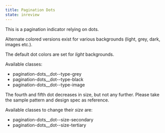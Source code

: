 ```yaml
---
title: Pagination Dots
state: inreview
---
```


This is a pagination indicator relying on dots.

Alternate colored versions exist for various backgrounds (light, grey, dark, images etc.).

The default dot colors are set for *light* backgrounds.

Available classes:

* pagination-dots__dot--type-grey
* pagination-dots__dot--type-black
* pagination-dots__dot--type-image

The fourth and fifth dot decreases in size, but not any further. Please take the sample pattern and design spec as reference.

Available classes to change their *size* are:

* pagination-dots__dot--size-secondary
* pagination-dots__dot--size-tertiary
